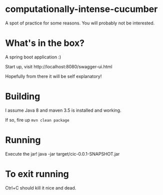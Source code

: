 # computationally-intense-cucumber
A spot of practice for some reasons. You will probably not be interested.

# What's in the box?
A spring boot application :)

Start up, visit http://localhost:8080/swagger-ui.html

Hopefully from there it will be self explanatory!

# Building
I assume Java 8 and maven 3.5 is installed and working.

If so, fire up `mvn clean package`

# Running
Execute the jar! 
java -jar target/cic-0.0.1-SNAPSHOT.jar

# To exit running
Ctrl+C should kill it nice and dead.

